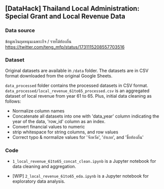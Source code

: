 ## [DataHack] Thailand Local Administration: Special Grant and Local Revenue Data

### Data source
ข้อมูลเงินอุดหนุนเฉพาะกิจ / รายได้ท้องถิ่น
https://twitter.com/teng_mfp/status/1731115208557703516

### Dataset
Original datasets are available in `/data` folder. The datasets are in CSV format downloaded from the original Google Sheets.

`data_processed` folder contains the processed datasets in CSV format.
`data_processed/local_revenue_61to65_processed.csv` is an aggregated dataset of local revenue from year 61 to 65. 
Plus, initial data cleaning as follows:
- Normalize column names
- Concatenate all datasets into one with 'data_year' column indicating the year of the data, 'row_id' column as an index.
- Convert financial values to numeric
- strip whitespace for string columns, and row values
- Correct typo & normalize values for 'จังหวัด', 'อำเภอ', and 'ชื่อท้องถิ่น'

### Code
- `1_local_revenue_61to65_concat_clean.ipynb` is a Jupyter notebook for data cleaning and aggregation.

- [WIP] `2_local_revenue_61to65_eda.ipynb` is a Jupyter notebook for exploratory data analysis.